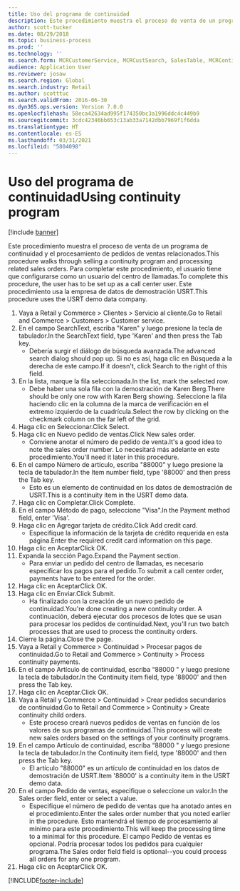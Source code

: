 ```yaml
---
title: Uso del programa de continuidad
description: Este procedimiento muestra el proceso de venta de un programa de continuidad y el procesamiento de pedidos de ventas relacionados.
author: scott-tucker
ms.date: 08/29/2018
ms.topic: business-process
ms.prod: ''
ms.technology: ''
ms.search.form: MCRCustomerService, MCRCustSearch, SalesTable, MCRContinuityCustInfo, MCRCustPaymLookup, CreditCardTokenization, CreditCardLookup, MCRSalesOrderRecap
audience: Application User
ms.reviewer: josaw
ms.search.region: Global
ms.search.industry: Retail
ms.author: scotttuc
ms.search.validFrom: 2016-06-30
ms.dyn365.ops.version: Version 7.0.0
ms.openlocfilehash: 58eca42634ad995f174350bc3a1996ddc4c449b9
ms.sourcegitcommit: 3cdc42346bb653c13ab33a7142dbb7969f1f6dda
ms.translationtype: HT
ms.contentlocale: es-ES
ms.lasthandoff: 03/31/2021
ms.locfileid: "5804098"
---
```

# <a name="using-continuity-program"></a><span data-ttu-id="fce0a-103">Uso del programa de continuidad</span><span class="sxs-lookup"><span data-stu-id="fce0a-103">Using continuity program</span></span>

[!include [banner](../includes/banner.md)]

<span data-ttu-id="fce0a-104">Este procedimiento muestra el proceso de venta de un programa de continuidad y el procesamiento de pedidos de ventas relacionados.</span><span class="sxs-lookup"><span data-stu-id="fce0a-104">This procedure walks through selling a continuity program and processing related sales orders.</span></span> <span data-ttu-id="fce0a-105">Para completar este procedimiento, el usuario tiene que configurarse como un usuario del centro de llamadas.</span><span class="sxs-lookup"><span data-stu-id="fce0a-105">To complete this procedure, the user has to be set up as a call center user.</span></span> <span data-ttu-id="fce0a-106">Este procedimiento usa la empresa de datos de demostración USRT.</span><span class="sxs-lookup"><span data-stu-id="fce0a-106">This procedure uses the USRT demo data company.</span></span>

1. <span data-ttu-id="fce0a-107">Vaya a Retail y Commerce > Clientes > Servicio al cliente.</span><span class="sxs-lookup"><span data-stu-id="fce0a-107">Go to Retail and Commerce > Customers > Customer service.</span></span>
2. <span data-ttu-id="fce0a-108">En el campo SearchText, escriba "Karen" y luego presione la tecla de tabulador.</span><span class="sxs-lookup"><span data-stu-id="fce0a-108">In the SearchText field, type 'Karen' and then press the Tab key.</span></span>
    * <span data-ttu-id="fce0a-109">Debería surgir el diálogo de búsqueda avanzada.</span><span class="sxs-lookup"><span data-stu-id="fce0a-109">The advanced search dialog should pop up.</span></span> <span data-ttu-id="fce0a-110">Si no es así, haga clic en Búsqueda a la derecha de este campo.</span><span class="sxs-lookup"><span data-stu-id="fce0a-110">If it doesn't, click Search to the right of this field.</span></span>  
3. <span data-ttu-id="fce0a-111">En la lista, marque la fila seleccionada.</span><span class="sxs-lookup"><span data-stu-id="fce0a-111">In the list, mark the selected row.</span></span>
    * <span data-ttu-id="fce0a-112">Debe haber una sola fila con la demostración de Karen Berg.</span><span class="sxs-lookup"><span data-stu-id="fce0a-112">There should be only one row with Karen Berg showing.</span></span> <span data-ttu-id="fce0a-113">Seleccione la fila haciendo clic en la columna de la marca de verificación en el extremo izquierdo de la cuadrícula.</span><span class="sxs-lookup"><span data-stu-id="fce0a-113">Select the row by clicking on the checkmark column on the far left of the grid.</span></span>  
4. <span data-ttu-id="fce0a-114">Haga clic en Seleccionar.</span><span class="sxs-lookup"><span data-stu-id="fce0a-114">Click Select.</span></span>
5. <span data-ttu-id="fce0a-115">Haga clic en Nuevo pedido de ventas.</span><span class="sxs-lookup"><span data-stu-id="fce0a-115">Click New sales order.</span></span>
    * <span data-ttu-id="fce0a-116">Conviene anotar el número de pedido de venta.</span><span class="sxs-lookup"><span data-stu-id="fce0a-116">It's a good idea to note the sales order number.</span></span> <span data-ttu-id="fce0a-117">Lo necesitará más adelante en este procedimiento.</span><span class="sxs-lookup"><span data-stu-id="fce0a-117">You'll need it later in this procedure.</span></span>  
6. <span data-ttu-id="fce0a-118">En el campo Número de artículo, escriba "88000" y luego presione la tecla de tabulador.</span><span class="sxs-lookup"><span data-stu-id="fce0a-118">In the Item number field, type '88000' and then press the Tab key.</span></span>
    * <span data-ttu-id="fce0a-119">Esto es un elemento de continuidad en los datos de demostración de USRT.</span><span class="sxs-lookup"><span data-stu-id="fce0a-119">This is a continuity item in the USRT demo data.</span></span>  
7. <span data-ttu-id="fce0a-120">Haga clic en Completar.</span><span class="sxs-lookup"><span data-stu-id="fce0a-120">Click Complete.</span></span>
8. <span data-ttu-id="fce0a-121">En el campo Método de pago, seleccione "Visa".</span><span class="sxs-lookup"><span data-stu-id="fce0a-121">In the Payment method field, enter 'Visa'.</span></span>
9. <span data-ttu-id="fce0a-122">Haga clic en Agregar tarjeta de crédito.</span><span class="sxs-lookup"><span data-stu-id="fce0a-122">Click Add credit card.</span></span>
    * <span data-ttu-id="fce0a-123">Especifique la información de la tarjeta de crédito requerida en esta página.</span><span class="sxs-lookup"><span data-stu-id="fce0a-123">Enter the required credit card information on this page.</span></span>  
10. <span data-ttu-id="fce0a-124">Haga clic en Aceptar</span><span class="sxs-lookup"><span data-stu-id="fce0a-124">Click OK.</span></span>
11. <span data-ttu-id="fce0a-125">Expanda la sección Pago.</span><span class="sxs-lookup"><span data-stu-id="fce0a-125">Expand the Payment section.</span></span>
    * <span data-ttu-id="fce0a-126">Para enviar un pedido del centro de llamadas, es necesario especificar los pagos para el pedido.</span><span class="sxs-lookup"><span data-stu-id="fce0a-126">To submit a call center order, payments have to be entered for the order.</span></span>  
12. <span data-ttu-id="fce0a-127">Haga clic en Aceptar</span><span class="sxs-lookup"><span data-stu-id="fce0a-127">Click OK.</span></span>
13. <span data-ttu-id="fce0a-128">Haga clic en Enviar.</span><span class="sxs-lookup"><span data-stu-id="fce0a-128">Click Submit.</span></span>
    * <span data-ttu-id="fce0a-129">Ha finalizado con la creación de un nuevo pedido de continuidad.</span><span class="sxs-lookup"><span data-stu-id="fce0a-129">You're done creating a new continuity order.</span></span> <span data-ttu-id="fce0a-130">A continuación, deberá ejecutar dos procesos de lotes que se usan para procesar los pedidos de continuidad.</span><span class="sxs-lookup"><span data-stu-id="fce0a-130">Next, you'll run two batch processes that are used to process the continuity orders.</span></span>  
14. <span data-ttu-id="fce0a-131">Cierre la página.</span><span class="sxs-lookup"><span data-stu-id="fce0a-131">Close the page.</span></span>
15. <span data-ttu-id="fce0a-132">Vaya a Retail y Commerce > Continuidad > Procesar pagos de continuidad.</span><span class="sxs-lookup"><span data-stu-id="fce0a-132">Go to Retail and Commerce > Continuity > Process continuity payments.</span></span>
16. <span data-ttu-id="fce0a-133">En el campo Artículo de continuidad, escriba “88000 " y luego presione la tecla de tabulador.</span><span class="sxs-lookup"><span data-stu-id="fce0a-133">In the Continuity item field, type '88000' and then press the Tab key.</span></span>
17. <span data-ttu-id="fce0a-134">Haga clic en Aceptar.</span><span class="sxs-lookup"><span data-stu-id="fce0a-134">Click OK.</span></span>
18. <span data-ttu-id="fce0a-135">Vaya a Retail y Commerce > Continuidad > Crear pedidos secundarios de continuidad.</span><span class="sxs-lookup"><span data-stu-id="fce0a-135">Go to Retail and Commerce > Continuity > Create continuity child orders.</span></span>
    * <span data-ttu-id="fce0a-136">Este proceso creará nuevos pedidos de ventas en función de los valores de sus programas de continuidad.</span><span class="sxs-lookup"><span data-stu-id="fce0a-136">This process will create new sales orders based on the settings of your continuity programs.</span></span>  
19. <span data-ttu-id="fce0a-137">En el campo Artículo de continuidad, escriba “88000 " y luego presione la tecla de tabulador.</span><span class="sxs-lookup"><span data-stu-id="fce0a-137">In the Continuity item field, type '88000' and then press the Tab key.</span></span>
    * <span data-ttu-id="fce0a-138">El artículo "88000" es un artículo de continuidad en los datos de demostración de USRT.</span><span class="sxs-lookup"><span data-stu-id="fce0a-138">Item '88000' is a continuity item in the USRT demo data.</span></span>  
20. <span data-ttu-id="fce0a-139">En el campo Pedido de ventas, especifique o seleccione un valor.</span><span class="sxs-lookup"><span data-stu-id="fce0a-139">In the Sales order field, enter or select a value.</span></span>
    * <span data-ttu-id="fce0a-140">Especifique el número de pedido de ventas que ha anotado antes en el procedimiento.</span><span class="sxs-lookup"><span data-stu-id="fce0a-140">Enter the sales order number that you noted earlier in the procedure.</span></span> <span data-ttu-id="fce0a-141">Esto mantendrá el tiempo de procesamiento al mínimo para este procedimiento.</span><span class="sxs-lookup"><span data-stu-id="fce0a-141">This will keep the processing time to a minimal for this procedure.</span></span> <span data-ttu-id="fce0a-142">El campo Pedido de ventas es opcional. Podría procesar todos los pedidos para cualquier programa.</span><span class="sxs-lookup"><span data-stu-id="fce0a-142">The Sales order field field is optional--you could process all orders for any one program.</span></span>  
21. <span data-ttu-id="fce0a-143">Haga clic en Aceptar</span><span class="sxs-lookup"><span data-stu-id="fce0a-143">Click OK.</span></span>



[!INCLUDE[footer-include](../../includes/footer-banner.md)]